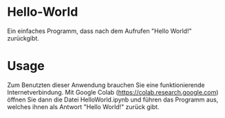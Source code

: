 # Hello-World
Ein einfaches Programm, dass nach dem Aufrufen "Hello World!" zurückgibt.

# Usage
Zum Benutzten dieser Anwendung brauchen Sie eine funktionierende Internetverbindung. Mit Google Colab (https://colab.research.google.com) öffnen Sie dann die Datei HelloWorld.ipynb und führen das Programm aus, welches ihnen als Antwort "Hello World!" zurück gibt.  
